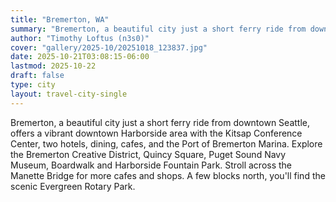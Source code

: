 ```yaml
---
title: "Bremerton, WA"
summary: "Bremerton, a beautiful city just a short ferry ride from downtown Seattle, offers a vibrant downtown Harborside area with the Kitsap Conference Center, two hotels, dining, cafes, and the Port of Bremerton Marina. Explore the Bremerton Creative District, Quincy Square, Puget Sound Navy Museum, Boardwalk and Harborside Fountain Park. Stroll across the Manette Bridge for more cafes and shops. A few blocks north, you'll find the scenic Evergreen Rotary Park."
author: "Timothy Loftus (n3s0)"
cover: "gallery/2025-10/20251018_123837.jpg"
date: 2025-10-21T03:08:15-06:00
lastmod: 2025-10-22
draft: false
type: city
layout: travel-city-single
---
```


Bremerton, a beautiful city just a short ferry ride from downtown Seattle, 
offers a vibrant downtown Harborside area with the Kitsap Conference Center, 
two hotels, dining, cafes, and the Port of Bremerton Marina. Explore the 
Bremerton Creative District, Quincy Square, Puget Sound Navy Museum, Boardwalk 
and Harborside Fountain Park. Stroll across the Manette Bridge for more cafes 
and shops. A few blocks north, you'll find the scenic Evergreen Rotary Park.
